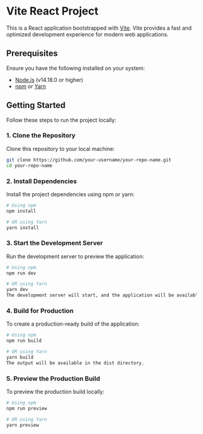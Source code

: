 # Vite React Project

This is a React application bootstrapped with [Vite](https://vitejs.dev/). Vite provides a fast and optimized development experience for modern web applications.

## Prerequisites

Ensure you have the following installed on your system:

- [Node.js](https://nodejs.org/) (v14.18.0 or higher)
- [npm](https://www.npmjs.com/) or [Yarn](https://yarnpkg.com/)

## Getting Started

Follow these steps to run the project locally:

### 1. Clone the Repository

Clone this repository to your local machine:

```bash
git clone https://github.com/your-username/your-repo-name.git
cd your-repo-name
```

### 2. Install Dependencies

Install the project dependencies using npm or yarn:

```bash
# Using npm
npm install

# OR using Yarn
yarn install
```

### 3. Start the Development Server

Run the development server to preview the application:

```bash
# Using npm
npm run dev

# OR using Yarn
yarn dev
The development server will start, and the application will be available at http://localhost:5173.
```

### 4. Build for Production

To create a production-ready build of the application:

```bash
# Using npm
npm run build

# OR using Yarn
yarn build
The output will be available in the dist directory.
```

### 5. Preview the Production Build

To preview the production build locally:

```bash
# Using npm
npm run preview

# OR using Yarn
yarn preview
```
